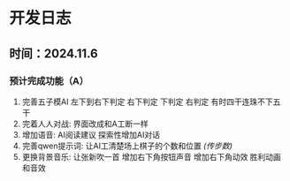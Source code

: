 # 开发日志
## 时间：**2024.11.6**
### 预计完成功能（A）
1. 完善五子模AI 左下到右下判定 右下判定 下判定 右判定 有时四干连珠不下五干
2. 完着人人对战:
界面改成和A工断一样
3. 增加语音:
AI阅读建议
探索性增加AI对话
4. 完善qwen提示词:
让AI工清楚场上棋子的个数和位置 *(传步数)*
5. 更换背景音乐:
让张新吹一首
增加右下角按钮声音
增加右下角动效
胜利动画和音效
